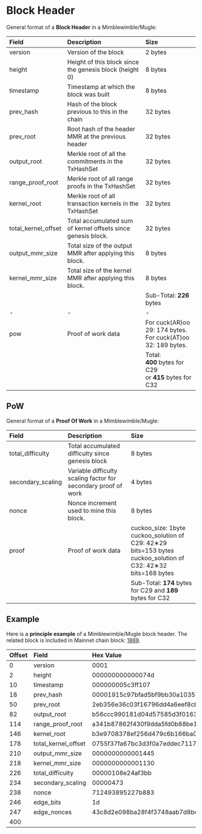 # Block Header

General format of a **Block Header** in a Mimblewimble/Mugle:

| Field        | Description           | Size  |
|:-------------|:-------------|:-----|
| version   | Version of the block | 2 bytes  |
| height   | Height of this block since the genesis block (height 0)  | 8 bytes  |
| timestamp   | Timestamp at which the block was built | 8 bytes  |
| prev_hash   | Hash of the block previous to this in the chain | 32 bytes  |
| prev_root   | Root hash of the header MMR at the previous header | 32 bytes  |
| output_root  | Merkle root of all the commitments in the TxHashSet | 32 bytes  |
| range_proof_root | Merkle root of all range proofs in the TxHashSet | 32 bytes  |
| kernel_root | Merkle root of all transaction kernels in the TxHashSet | 32 bytes  |
| total_kernel_offset | Total accumulated sum of kernel offsets since genesis block. | 32 bytes  |
| output_mmr_size | Total size of the output MMR after applying this block. | 8 bytes  |
| kernel_mmr_size | Total size of the kernel MMR after applying this block. | 8 bytes  |
|   |   | Sub-Total: **226** bytes  |
| - | - | - |
| pow  | Proof of work data | For cuck(AR)oo 29: 174 bytes.<br>For cuck(AT)oo 32: 189 bytes. |
|   |   | Total:<br> **400** bytes for C29<br>or **415** bytes for C32  |

## PoW

General format of a **Proof Of Work** in a Mimblewimble/Mugle:

| Field        | Description           | Size  |
|:-------------|:-------------|:-----|
| total_difficulty   | Total accumulated difficulty since genesis block | 8 bytes  |
| secondary_scaling   | Variable difficulty scaling factor for secondary proof of work  | 4 bytes  |
| nonce | Nonce increment used to mine this block. | 8 bytes  |
| proof   | Proof of work data | cuckoo_size: 1byte<br>cuckoo_solution of C29: 42&lowast;29 bits=153 bytes<br>cuckoo_solution of C32: 42&lowast;32 bits=168 bytes  |
|   |   | Sub-Total: **174** bytes for C29 and **189** bytes for C32  |

## Example

Here is a **principle example** of a Mimblewimble/Mugle block header. The related block is included in Mainnet chain block: [1869](https://muglescan.net/block/1869).

| Offset        | Field           | Hex Value  |
|:-------------|:-------------|:-----|
|   0   | version               | 0001 |
|   2   | height                | 000000000000074d |
|  10   | timestamp             | 000000005c3ff107 |
|  18   | prev_hash             | 00001915c97bfad5bf9bb30a1035771446770502a937bd16a8c8a8f1fc6db730 |
|  50   | prev_root             | 2eb356e36c03f16796dd4a6eef8cbcbeabaade84eecf013516367b376d646db7  |
|  82   | output_root           | b56ccc990181d04d57585d3f0163b4f636fe3208a024596d14221bfa7739e693 |
| 114   | range_proof_root      | a341b87862f430f9dda5fd0b88be175b6cc81b5e84bf6882d98cc31750b5001a |
| 146   | kernel_root           | b3e9708378ef256d479c6b166ba0a56c26d1b2e985c5e48065dbaa8a1fa6e606 |
| 178   | total_kernel_offset   | 0755f37fa67bc3d3f0a7eddec7117013be42afff3602e7480d7271fff92763f1 |
| 210   | output_mmr_size       | 0000000000001445 |
| 218   | kernel_mmr_size       | 0000000000001130 |
| 226   | total_difficulty      | 00000108e24af3bb |
| 234   | secondary_scaling     | 00000473 |
| 238   | nonce                 | 712493895227b883 |
| 246   | edge_bits             | 1d |
| 247   | edge_nonces           | 43c8d2e098ba28f4f3748aab7d8be1aab3353259e6c6d4c046293f1c2f92afe7c5868bc5007fc51bae789ab3776d7efefb71547144b70ae8e764921bad8cb821a0c5d2adb455e1c406e1b2e39a2db51d7c552e4c1dd78bde1eea91f0843da6b3f1cb86e4ccb93371452b66c0ab292cd42525bcbf832fe358a3b22bcf7615e8397516ad8135a709213a77347cf4de104df5585984df0246fa03 |
| 400 |
